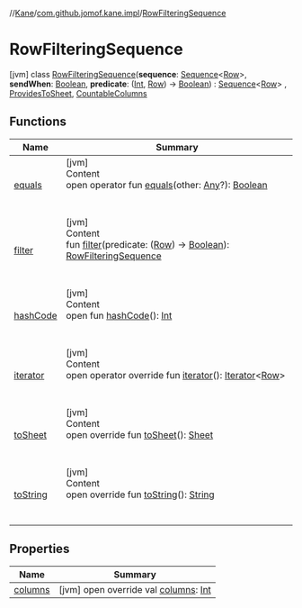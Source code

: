 //[Kane](../../index.md)/[com.github.jomof.kane.impl](../index.md)/[RowFilteringSequence](index.md)



# RowFilteringSequence  
 [jvm] class [RowFilteringSequence](index.md)(**sequence**: [Sequence](https://kotlinlang.org/api/latest/jvm/stdlib/kotlin.sequences/-sequence/index.html)<[Row](../../com.github.jomof.kane/-row/index.md)>, **sendWhen**: [Boolean](https://kotlinlang.org/api/latest/jvm/stdlib/kotlin/-boolean/index.html), **predicate**: ([Int](https://kotlinlang.org/api/latest/jvm/stdlib/kotlin/-int/index.html), [Row](../../com.github.jomof.kane/-row/index.md)) -> [Boolean](https://kotlinlang.org/api/latest/jvm/stdlib/kotlin/-boolean/index.html)) : [Sequence](https://kotlinlang.org/api/latest/jvm/stdlib/kotlin.sequences/-sequence/index.html)<[Row](../../com.github.jomof.kane/-row/index.md)> , [ProvidesToSheet](../../com.github.jomof.kane/-provides-to-sheet/index.md), [CountableColumns](../../com.github.jomof.kane/-countable-columns/index.md)   


## Functions  
  
|  Name|  Summary| 
|---|---|
| <a name="kotlin/Any/equals/#kotlin.Any?/PointingToDeclaration/"></a>[equals](../../com.github.jomof.kane.impl.visitor/-difference-visitor/index.md#%5Bkotlin%2FAny%2Fequals%2F%23kotlin.Any%3F%2FPointingToDeclaration%2F%5D%2FFunctions%2F-2060307422)| <a name="kotlin/Any/equals/#kotlin.Any?/PointingToDeclaration/"></a>[jvm]  <br>Content  <br>open operator fun [equals](../../com.github.jomof.kane.impl.visitor/-difference-visitor/index.md#%5Bkotlin%2FAny%2Fequals%2F%23kotlin.Any%3F%2FPointingToDeclaration%2F%5D%2FFunctions%2F-2060307422)(other: [Any](https://kotlinlang.org/api/latest/jvm/stdlib/kotlin/-any/index.html)?): [Boolean](https://kotlinlang.org/api/latest/jvm/stdlib/kotlin/-boolean/index.html)  <br><br><br>
| <a name="com.github.jomof.kane.impl/RowFilteringSequence/filter/#kotlin.Function1[com.github.jomof.kane.Row,kotlin.Boolean]/PointingToDeclaration/"></a>[filter](filter.md)| <a name="com.github.jomof.kane.impl/RowFilteringSequence/filter/#kotlin.Function1[com.github.jomof.kane.Row,kotlin.Boolean]/PointingToDeclaration/"></a>[jvm]  <br>Content  <br>fun [filter](filter.md)(predicate: ([Row](../../com.github.jomof.kane/-row/index.md)) -> [Boolean](https://kotlinlang.org/api/latest/jvm/stdlib/kotlin/-boolean/index.html)): [RowFilteringSequence](index.md)  <br><br><br>
| <a name="kotlin/Any/hashCode/#/PointingToDeclaration/"></a>[hashCode](../../com.github.jomof.kane.impl.visitor/-difference-visitor/index.md#%5Bkotlin%2FAny%2FhashCode%2F%23%2FPointingToDeclaration%2F%5D%2FFunctions%2F-2060307422)| <a name="kotlin/Any/hashCode/#/PointingToDeclaration/"></a>[jvm]  <br>Content  <br>open fun [hashCode](../../com.github.jomof.kane.impl.visitor/-difference-visitor/index.md#%5Bkotlin%2FAny%2FhashCode%2F%23%2FPointingToDeclaration%2F%5D%2FFunctions%2F-2060307422)(): [Int](https://kotlinlang.org/api/latest/jvm/stdlib/kotlin/-int/index.html)  <br><br><br>
| <a name="com.github.jomof.kane.impl/RowFilteringSequence/iterator/#/PointingToDeclaration/"></a>[iterator](iterator.md)| <a name="com.github.jomof.kane.impl/RowFilteringSequence/iterator/#/PointingToDeclaration/"></a>[jvm]  <br>Content  <br>open operator override fun [iterator](iterator.md)(): [Iterator](https://kotlinlang.org/api/latest/jvm/stdlib/kotlin.collections/-iterator/index.html)<[Row](../../com.github.jomof.kane/-row/index.md)>  <br><br><br>
| <a name="com.github.jomof.kane.impl/RowFilteringSequence/toSheet/#/PointingToDeclaration/"></a>[toSheet](to-sheet.md)| <a name="com.github.jomof.kane.impl/RowFilteringSequence/toSheet/#/PointingToDeclaration/"></a>[jvm]  <br>Content  <br>open override fun [toSheet](to-sheet.md)(): [Sheet](../../com.github.jomof.kane.impl.sheet/-sheet/index.md)  <br><br><br>
| <a name="com.github.jomof.kane.impl/RowFilteringSequence/toString/#/PointingToDeclaration/"></a>[toString](to-string.md)| <a name="com.github.jomof.kane.impl/RowFilteringSequence/toString/#/PointingToDeclaration/"></a>[jvm]  <br>Content  <br>open override fun [toString](to-string.md)(): [String](https://kotlinlang.org/api/latest/jvm/stdlib/kotlin/-string/index.html)  <br><br><br>


## Properties  
  
|  Name|  Summary| 
|---|---|
| <a name="com.github.jomof.kane.impl/RowFilteringSequence/columns/#/PointingToDeclaration/"></a>[columns](columns.md)| <a name="com.github.jomof.kane.impl/RowFilteringSequence/columns/#/PointingToDeclaration/"></a> [jvm] open override val [columns](columns.md): [Int](https://kotlinlang.org/api/latest/jvm/stdlib/kotlin/-int/index.html)   <br>


